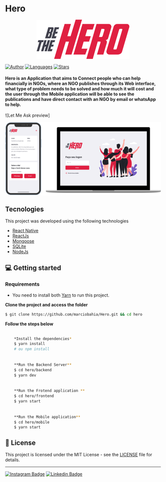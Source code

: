 # Hero


<div align="center">
  <img src="https://github.com/marciobahia/Hero/blob/master/Frontend/src/assets/logo.svg" width="300" >
</div>


[![Author](https://img.shields.io/badge/author-marciobahia-835AFD?style=flat-square)](https://github.com/marciobahia)
[![Languages](https://img.shields.io/github/languages/count/josepholiveira/letmeask?color=%23835AFD&style=flat-square)](#)
[![Stars](https://img.shields.io/github/stars/marciobahia/letmeask?color=835AFD&style=flat-square)](https://github.com/marciobahia/letmeask/stargazers)

<h4 align="left">
Hero is an Application that aims to Connect people who can help financially in NGOs, where an NGO publishes through its Web interface, what type of problem needs to be solved and how much it will cost and the user through the Mobile application will be able to see the publications and have direct contact with an NGO by email or whatsApp to help.
</h4>

![Let Me Ask preview]


<img src="https://github.com/marciobahia/Hero/blob/master/Frontend/src/assets/be-the-hero.png" >


## Tecnologies

This project was developed using the following technologies


- [React Native](https://reactnative.dev)
- [ReactJs](https://reactjs.org/)
- [Mongoose](https://mongoosejs.com)
- [SQLite](https://www.sqlite.org/index.html)
- [NodeJs](https://nodejs.org/en/download/)



## 💻 Getting started

### Requirements

- You need to install both [Yarn](https://yarnpkg.com/) to run this project.

**Clone the project and access the folder**

```bash
$ git clone https://github.com/marciobahia/Hero.git && cd hero
```

**Follow the steps below**

```bash

    *Install the dependencies*
    $ yarn install
    # ou npm install


    **Run the Backend Server**
    $ cd hero/backend
    $ yarn dev 


    **Run the Frotend application **
    $ cd hero/frontend
    $ yarn start
    

    **Run the Mobile application**
    $ cd hero/mobile
    $ yarn start
```




## 📝 License

This project is licensed under the MIT License - see the [LICENSE](LICENSE) file for details.

---
[![Instagram Badge](https://img.shields.io/badge/-@marciobahia-6633cc?style=flat-square&labelColor=6633cc&logo=instagram&logoColor=white&link=https://www.instagram.com/marciobahia/)](https://www.instagram.com/bahiainspetor/) 
[![Linkedin Badge](https://img.shields.io/badge/-Marcio%20Sella%20Bahia-6633cc?style=flat-square&logo=Linkedin&logoColor=white&link=https://www.linkedin.com/in/marcio-gon%C3%A7sella-bahia/)](https://www.linkedin.com/in/márcio-sella-bahia-9b73bb19b/) 

